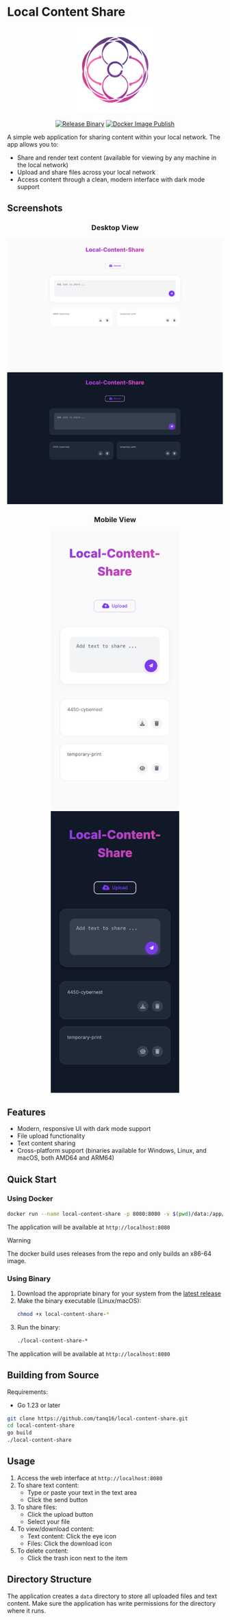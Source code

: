 # Local Content Share

<div align="center">
  <img src="assets/logo.png" alt="Local Content Share Logo" width="200">

  [![Release Binary](https://github.com/tanq16/local-content-share/actions/workflows/binary-build.yml/badge.svg)](https://github.com/tanq16/local-content-share/actions/workflows/binary-build.yml)
  [![Docker Image Publish](https://github.com/tanq16/local-content-share/actions/workflows/docker-publish.yml/badge.svg)](https://github.com/tanq16/local-content-share/actions/workflows/docker-publish.yml)
</div>

A simple web application for sharing content within your local network. The app allows you to:

- Share and render text content (available for viewing by any machine in the local network)
- Upload and share files across your local network
- Access content through a clean, modern interface with dark mode support

## Screenshots

<div align="center">
  <h3>Desktop View</h3>
  <img src="assets/desktop-light.png" alt="Desktop Light Mode" width="600">
  <img src="assets/desktop-dark.png" alt="Desktop Dark Mode" width="600">
  
  <h3>Mobile View</h3>
  <p float="left">
    <img src="assets/mobile-light.png" alt="Mobile Light Mode" width="300">
    <img src="assets/mobile-dark.png" alt="Mobile Dark Mode" width="300">
  </p>
</div>

## Features

- Modern, responsive UI with dark mode support
- File upload functionality
- Text content sharing
- Cross-platform support (binaries available for Windows, Linux, and macOS, both AMD64 and ARM64)

## Quick Start

### Using Docker

```bash
docker run --name local-content-share -p 8080:8080 -v $(pwd)/data:/app/data tanq16/local-content-share:latest
```

The application will be available at `http://localhost:8080`

> [!WARNING]
> The docker build uses releases from the repo and only builds an x86-64 image.

### Using Binary

1. Download the appropriate binary for your system from the [latest release](https://github.com/tanq16/local-content-share/releases/latest)
2. Make the binary executable (Linux/macOS):
   ```bash
   chmod +x local-content-share-*
   ```
3. Run the binary:
   ```bash
   ./local-content-share-*
   ```

The application will be available at `http://localhost:8080`

## Building from Source

Requirements:
- Go 1.23 or later

```bash
git clone https://github.com/tanq16/local-content-share.git
cd local-content-share
go build
./local-content-share
```

## Usage

1. Access the web interface at `http://localhost:8080`
2. To share text content:
   - Type or paste your text in the text area
   - Click the send button
3. To share files:
   - Click the upload button
   - Select your file
4. To view/download content:
   - Text content: Click the eye icon
   - Files: Click the download icon
5. To delete content:
   - Click the trash icon next to the item

## Directory Structure

The application creates a `data` directory to store all uploaded files and text content. Make sure the application has write permissions for the directory where it runs.
